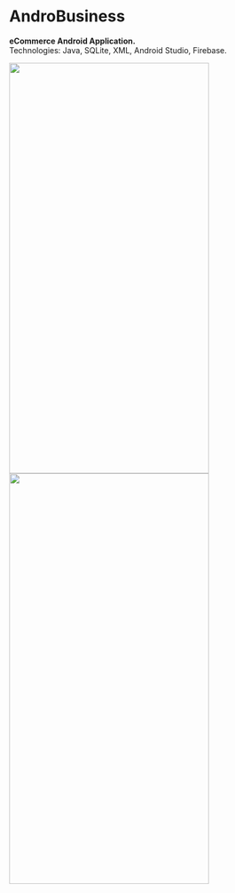 # AndroBusiness

**eCommerce Android Application.** <br/>
Technologies: Java, SQLite, XML, Android Studio, Firebase. 

<img src = "https://user-images.githubusercontent.com/75586273/101640363-154f5680-3a39-11eb-8bd2-ff61f057e4e5.png" width = "360" height = "740" align = "center"> <img src = "https://user-images.githubusercontent.com/75586273/101640440-2ac48080-3a39-11eb-87c3-ba043ddb61aa.png" width = "360" height = "740" align = "center">
